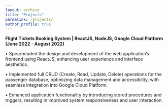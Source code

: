 ```yaml
---
layout: archive
title: "Projects"
permalink: /projects/
author_profile: true
---
```



**Flight Tickets Booking System | ReactJS, NodeJS, Google Cloud Platform (June 2022 - August 2022)**

• Spearheaded the design and development of the web application’s frontend using ReactJS, enhancing user
experience and interface aesthetics.

• Implemented full CRUD (Create, Read, Update, Delete) operations for the passenger database, optimizing data
management and accessibility, with seamless integration into Google Cloud Platform.

• Enhanced application functionality by introducing stored procedures and triggers, resulting in improved system
responsiveness and user interaction.